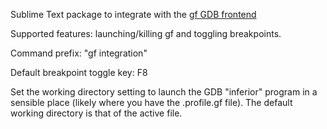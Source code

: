 Sublime Text package to integrate with the [gf GDB frontend](https://github.com/nakst/gf)

Supported features: launching/killing gf and toggling breakpoints.

Command prefix: "gf integration"

Default breakpoint toggle key: F8

Set the working directory setting to launch the GDB "inferior" program in a sensible place (likely where you have the .profile.gf file). The default working directory is that of the active file.